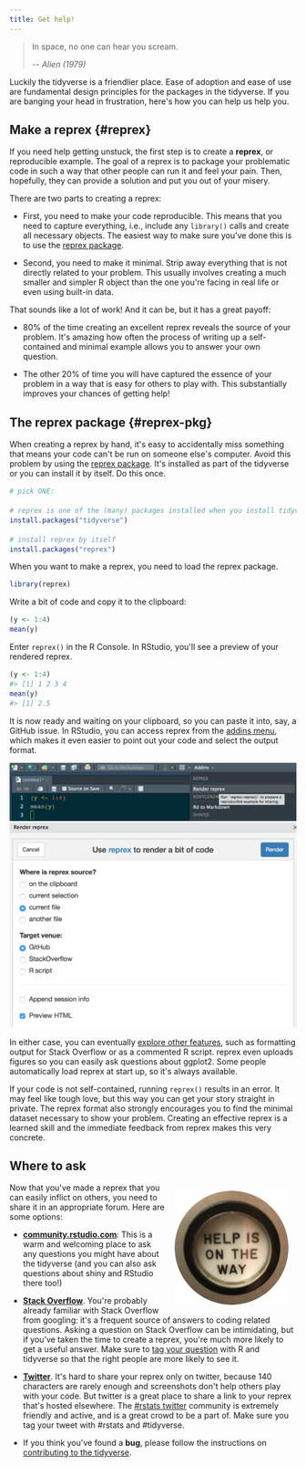 ```yaml
---
title: Get help!
---
```


> In space, no one can hear you scream.
>
> -- <cite>Alien (1979)</cite>
  
Luckily the tidyverse is a friendlier place. Ease of adoption and ease of use are fundamental design principles for the packages in the tidyverse. If you are banging your head in frustration, here's how you can help us help you.

## Make a reprex {#reprex}

If you need help getting unstuck, the first step is to create a __reprex__, or reproducible example. The goal of a reprex is to package your problematic code in such a way that other people can run it and feel your pain. Then, hopefully, they can provide a solution and put you out of your misery.

There are two parts to creating a reprex:

* First, you need to make your code reproducible. This means that you need
  to capture everything, i.e., include any `library()` calls and create all necessary objects. The easiest way to make sure you've done this is to use the [reprex package](/help#reprex-pkg).
  
* Second, you need to make it minimal. Strip away everything that is not directly related to your problem. This usually involves creating a much smaller and simpler R object than the one you're facing in real life or even using built-in data.
  
That sounds like a lot of work!  And it can be, but it has a great payoff:

* 80% of the time creating an excellent reprex reveals the source of your problem. It's amazing how often the process of writing up a self-contained and minimal example allows you to answer your own question.

* The other 20% of time you will have captured the essence of your problem in
  a way that is easy for others to play with. This substantially improves
  your chances of getting help!

## The reprex package {#reprex-pkg}

When creating a reprex by hand, it's easy to accidentally miss something that means your code can't be run on someone else's computer. Avoid this problem by using the [reprex package](http://reprex.tidyverse.org). It's installed as part of the tidyverse or you can install it by itself. Do this once.

```R
# pick ONE:

# reprex is one of the (many) packages installed when you install tidyverse
install.packages("tidyverse")

# install reprex by itself
install.packages("reprex")
```

When you want to make a reprex, you need to load the reprex package.

```R
library(reprex)
```

Write a bit of code and copy it to the clipboard:

```R
(y <- 1:4)
mean(y)
```

Enter `reprex()` in the R Console. In RStudio, you'll see a preview of your rendered reprex.

```R
(y <- 1:4)
#> [1] 1 2 3 4
mean(y)
#> [1] 2.5
```

It is now ready and waiting on your clipboard, so you can paste it into, say, a GitHub issue. In RStudio, you can access reprex from the [addins menu](https://rstudio.github.io/rstudioaddins/), which makes it even easier to point out your code and select the output format.

<img src="reprex-addins-menu.png" alt="reprex addins menu"></img>
<img src="reprex-addin.png" alt="reprex addin interface"></img>

In either case, you can eventually [explore other features](http://reprex.tidyverse.org), such as formatting output for Stack Overflow or as a commented R script. reprex even uploads figures so you can easily ask questions about ggplot2. Some people automatically load reprex at start up, so it's always available.

If your code is not self-contained, running `reprex()` results in an error. It may feel like tough love, but this way you can get your story straight in private. The reprex format also strongly encourages you to find the minimal dataset necessary to show your problem. Creating an effective reprex is a learned skill and the immediate feedback from reprex makes this very concrete.

## Where to ask

<img src="help-is-on-the-way.jpg" alt="" width="200" height="200" align="right" style="padding:1em;" />
<!-- Thanks to Mark Hansen for the image! https://twitter.com/cocteau/status/893811714420088832 -->

Now that you've made a reprex that you can easily inflict on others, you need to share it in an appropriate forum. Here are some options:

* [__community.rstudio.com__](http://community.rstudio.com): This is a warm
  and welcoming place to ask any questions you might have about the
  tidyverse (and you can also ask questions about shiny and RStudio there
  too!)
  
* [__Stack Overflow__](https://stackoverflow.com). You're probably already familiar
  with Stack Overflow from googling: it's a frequent source of answers to
  coding related questions. Asking a question on Stack Overflow can be 
  intimidating, but if you've taken the time to create a reprex, you're much
  more likely to get a useful answer. Make sure to [tag your question](https://stackoverflow.com/help/tagging) with R
  and tidyverse so that the right people are more likely to see it.
  
* [__Twitter__][twitter-rstats]. It's hard to share your reprex only on twitter, because 140 characters are rarely enough and screenshots don't help others play with your code. But twitter is a great place to share a link to your reprex that's hosted elsewhere. The [#rstats twitter][twitter-rstats] community is extremely friendly and active, and is a great crowd to be a part of. Make sure you tag your tweet with #rstats and #tidyverse.

* If you think you've found a __bug__, please follow the instructions on 
  [contributing to the tidyverse](/contribute#issues).

[twitter-rstats]: https://twitter.com/search?q=%23rstats&src=typd
